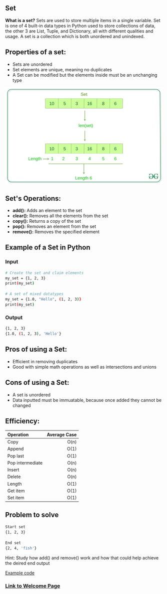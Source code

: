 <!-- Provide the tutorial for the second data structure topic. You should include a link back to the welcome page. -->

## Set
__What is a set?__ Sets are used to store multiple items in a single variable. Set is one of 4 built-in data types in Python used to store collections of data, the other 3 are List, Tuple, and Dictionary, all with different qualities and usage. A set is a collection which is both unordered and unindexed.

## Properties of a set:
- Sets are unordered
- Set elements are unique, meaning no duplicates
- A Set can be modified but the elements inside must be an unchanging type

![Set Image](https://github.com/travis7smith/CSE212_final/blob/main/Picture%20Files/set.jpg?raw=true)

## Set's Operations:
- __add():__ Adds an element to the set
- __clear():__ Removes all the elements from the set
- __copy():__ Returns a copy of the set
- __pop():__ Removes an element from the set
- __remove():__ Removes the specified element

## Example of a Set in Python
### Input
```sh
# Create the set and claim elements
my_set = {1, 2, 3}
print(my_set)

# A set of mixed datatypes
my_set = {1.0, "Hello", (1, 2, 3)}
print(my_set)
```
### Output
```sh
{1, 2, 3}
{1.0, (1, 2, 3), 'Hello'}
```
## Pros of using a Set:
- Efficient in removing duplicates
- Good with simple math operations as well as intersections and unions

## Cons of using a Set:
- A set is unordered
- Data inputted must be immuatable, because once added they cannot be changed

## Efficiency:

| Operation | Average Case |
| :--- | ---: |
| Copy | O(n) |
| Append | O(1) |
| Pop last | O(1) |
| Pop intermediate | O(n) |
| Insert | O(n) |
| Delete | O(n) |
| Length | O(1) |
| Get item | O(1) |
| Set item | O(1) |

## Problem to solve
```sh
Start set
{1, 2, 3}

End set
{2, 4, 'fish'}
```
Hint: Study how add() and remove() work and how that could help achieve the deired end output

[Example code](https://github.com/travis7smith/CSE212_final/blob/main/Python%20Files/set_practice_solution.py)

### [Link to Welcome Page](https://travis7smith.github.io/CSE212_final/0-welcome.html)
